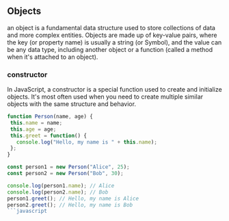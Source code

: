 ## Objects
 an object is a fundamental data structure used to store collections of data and more complex entities. Objects are made up of key-value pairs, where the key (or property name) is usually a string (or Symbol), and the value can be any data type, including another object or a function (called a method when it's attached to an object).

 ### constructor
 In JavaScript, a constructor is a special function used to create and initialize objects. It's most often used when you need to create multiple similar objects with the same structure and behavior.
 
 ```javascript
 function Person(name, age) {
  this.name = name;
  this.age = age;
  this.greet = function() {
    console.log("Hello, my name is " + this.name);
  };
}

const person1 = new Person("Alice", 25);
const person2 = new Person("Bob", 30);

console.log(person1.name); // Alice
console.log(person2.name); // Bob
person1.greet(); // Hello, my name is Alice
person2.greet(); // Hello, my name is Bob
```javascript